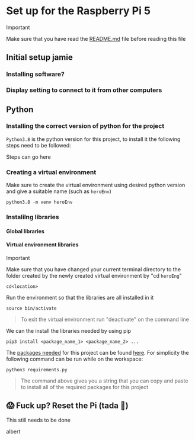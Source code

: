 # Set up for the Raspberry Pi 5
>[!important]
> Make sure that you have read the [README.md](README.md) file before reading this file
## Initial setup jamie 
### Installing software?
### Display setting to connect to it from other computers

## Python
### Installing the correct version of python for the project
`Python3.8` is the python version for this project, to install it the following steps need to be followed:

Steps can go here

### Creating a virtual environment
Make sure to create the virtual environment using desired python version and give a suitable name (such as `heroEnv`)

    python3.8 -m venv heroEnv

### Instalilng libraries
#### Global libraries
#### Virtual environment libraries
> [!important]
> Make sure that you have changed your current terminal directory to the folder created by the newly created virtual environment by "cd `heroEng`"

    cd<location>

Run the environment so that the libraries are all installed in it

    source bin/activate

> To exit the virtual environment run "deactivate" on the command line

We can the install the libraries needed by using pip
    
    pip3 install <package_name_1> <package_name_2> ...

The [packages needed](requirements.txt) for this project can be found [here](requirements.txt). For simplicity the following command can be run while on the workspace:

    python3 requirements.py

> The command above gives you a string that you can copy and paste to install all of the required packages for this project

## 😱 Fuck up? Reset the Pi (tada :tada:)

This still needs to be done

albert